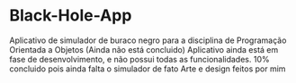 # Black-Hole-App
Aplicativo de simulador de buraco negro para a disciplina de Programação Orientada a Objetos (Ainda não está concluido)
Aplicativo ainda está em fase de desenvolvimento, e não possui todas as funcionalidades.
10% concluido pois ainda falta o simulador de fato
Arte e design feitos por mim 
